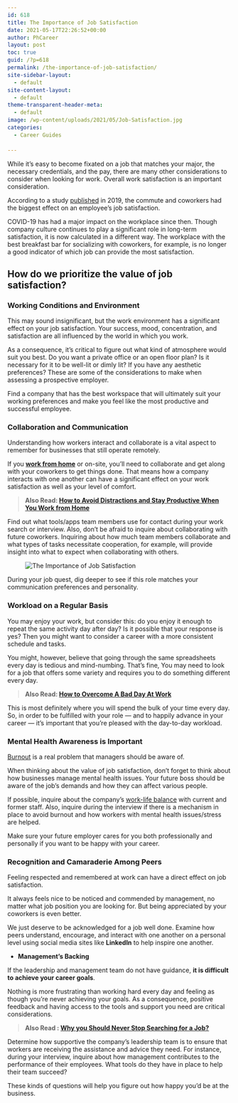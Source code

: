 ```yaml
---
id: 618
title: The Importance of Job Satisfaction
date: 2021-05-17T22:26:52+00:00
author: PhCareer
layout: post
toc: true
guid: /?p=618
permalink: /the-importance-of-job-satisfaction/
site-sidebar-layout:
  - default
site-content-layout:
  - default
theme-transparent-header-meta:
  - default
image: /wp-content/uploads/2021/05/Job-Satisfaction.jpg
categories:
  - Career Guides

---
```

While it&#8217;s easy to become fixated on a job that matches your major, the necessary credentials, and the pay, there are many other considerations to consider when looking for work. Overall work satisfaction is an important consideration.

According to a study [published](https://www.statista.com/statistics/717104/greatest-contributors-to-employee-satisfaction/) in 2019, the commute and coworkers had the biggest effect on an employee&#8217;s job satisfaction.

COVID-19 has had a major impact on the workplace since then. Though company culture continues to play a significant role in long-term satisfaction, it is now calculated in a different way. The workplace with the best breakfast bar for socializing with coworkers, for example, is no longer a good indicator of which job can provide the most satisfaction.

## **How do we prioritize the value of job satisfaction?**

### **Working Conditions and Environment**

This may sound insignificant, but the work environment has a significant effect on your job satisfaction. Your success, mood, concentration, and satisfaction are all influenced by the world in which you work.

As a consequence, it&#8217;s critical to figure out what kind of atmosphere would suit you best. Do you want a private office or an open floor plan? Is it necessary for it to be well-lit or dimly lit? If you have any aesthetic preferences? These are some of the considerations to make when assessing a prospective employer.

Find a company that has the best workspace that will ultimately suit your working preferences and make you feel like the most productive and successful employee.

### **Collaboration and Communication**

Understanding how workers interact and collaborate is a vital aspect to remember for businesses that still operate remotely.

If you **[work from home](/category/work-from-home/)** or on-site, you&#8217;ll need to collaborate and get along with your coworkers to get things done. That means how a company interacts with one another can have a significant effect on your work satisfaction as well as your level of comfort.

<blockquote class="wp-block-quote">
  <p>
    <strong>Also Read: <a href="/how-to-avoid-distractions-and-stay-productive-when-you-work-from-home/">How to Avoid Distractions and Stay Productive When You Work from Home</a></strong>
  </p>
</blockquote>

Find out what tools/apps team members use for contact during your work search or interview. Also, don&#8217;t be afraid to inquire about collaborating with future coworkers. Inquiring about how much team members collaborate and what types of tasks necessitate cooperation, for example, will provide insight into what to expect when collaborating with others.


<figure class="wp-block-image size-large">

<img loading="lazy" width="1000" height="579" src="/wp-content/uploads/2021/05/The-Importance-of-Job-Satisfaction.png" alt="The Importance of Job Satisfaction" class="wp-image-619" srcset="/wp-content/uploads/2021/05/The-Importance-of-Job-Satisfaction.png 1000w, /wp-content/uploads/2021/05/The-Importance-of-Job-Satisfaction-300x174.png 300w, /wp-content/uploads/2021/05/The-Importance-of-Job-Satisfaction-768x445.png 768w" sizes="(max-width: 1000px) 100vw, 1000px" /> </figure> 

During your job quest, dig deeper to see if this role matches your communication preferences and personality.

### **Workload on a Regular Basis**

You may enjoy your work, but consider this: do you enjoy it enough to repeat the same activity day after day? Is it possible that your response is yes? Then you might want to consider a career with a more consistent schedule and tasks.

You might, however, believe that going through the same spreadsheets every day is tedious and mind-numbing. That&#8217;s fine, You may need to look for a job that offers some variety and requires you to do something different every day.

<blockquote class="wp-block-quote">
  <p>
    <strong>Also Read: <a href="/how-to-overcome-a-bad-day-at-work/">How to Overcome A Bad Day At Work</a></strong>
  </p>
</blockquote>

This is most definitely where you will spend the bulk of your time every day. So, in order to be fulfilled with your role — and to happily advance in your career — it&#8217;s important that you&#8217;re pleased with the day-to-day workload.

### **Mental Health Awareness is Important**

[Burnout](/how-to-overcome-workplace-burnout/) is a real problem that managers should be aware of.

When thinking about the value of job satisfaction, don&#8217;t forget to think about how businesses manage mental health issues. Your future boss should be aware of the job&#8217;s demands and how they can affect various people.

If possible, inquire about the company&#8217;s [work-life balance](/category/work-life-balance/) with current and former staff. Also, inquire during the interview if there is a mechanism in place to avoid burnout and how workers with mental health issues/stress are helped.

Make sure your future employer cares for you both professionally and personally if you want to be happy with your career.

### **Recognition and Camaraderie Among Peers**

Feeling respected and remembered at work can have a direct effect on job satisfaction.

It always feels nice to be noticed and commended by management, no matter what job position you are looking for. But being appreciated by your coworkers is even better.

We just deserve to be acknowledged for a job well done. Examine how peers understand, encourage, and interact with one another on a personal level using social media sites like **LinkedIn** to help inspire one another.

  * **Management&#8217;s Backing**

If the leadership and management team do not have guidance, **it is difficult to achieve your career goals**.

Nothing is more frustrating than working hard every day and feeling as though you&#8217;re never achieving your goals. As a consequence, positive feedback and having access to the tools and support you need are critical considerations.

<blockquote class="wp-block-quote">
  <p>
    <strong>Also Read : <a href="/why-you-should-never-stop-searching-for-a-job/">Why you Should Never Stop Searching for a Job?</a></strong>
  </p>
</blockquote>

Determine how supportive the company&#8217;s leadership team is to ensure that workers are receiving the assistance and advice they need. For instance, during your interview, inquire about how management contributes to the performance of their employees. What tools do they have in place to help their team succeed?

These kinds of questions will help you figure out how happy you&#8217;d be at the business.